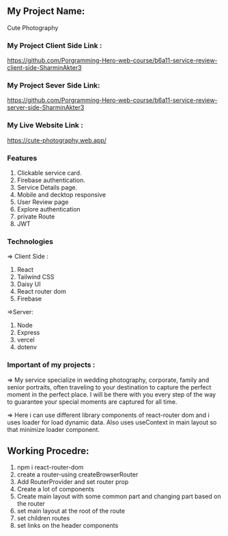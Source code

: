 ## My Project Name:
Cute Photography

### My Project Client Side Link :
https://github.com/Porgramming-Hero-web-course/b6a11-service-review-client-side-SharminAkter3

### My Project Sever Side Link:
https://github.com/Porgramming-Hero-web-course/b6a11-service-review-server-side-SharminAkter3

### My Live Website Link :
https://cute-photography.web.app/

### Features
1. Clickable service card.
2. Firebase authentication.
3. Service Details page.
4. Mobile and decktop responsive
5. User Review page
6. Explore authentication
7. private Route
8. JWT 


### Technologies
=> Client Side :
1. React 
2. Tailwind CSS
3. Daisy UI
4. React router dom
5. Firebase

=>Server:
1. Node 
2. Express 
3. vercel
4. dotenv


### Important of my projects : 
=> My service specialize in wedding photography, corporate, family and senior portraits, often traveling to your destination to capture the perfect moment in the perfect place. I will be there with you every step of the way to guarantee your special moments are captured for all time.

=> Here i can use different library components of react-router dom and i uses loader for load dynamic data. Also uses useContext in main layout so that minimize loader component.

## Working Procedre:
1. npm i react-router-dom
2. create a router-using createBrowserRouter
3. Add RouterProvider and set router prop
4. Create a lot of components
5. Create main layout with some common part and changing part based on the router
6. set main layout at the root of the route
7. set children routes
8. set links on the header components

